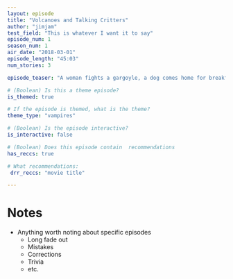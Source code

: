 ```yaml
---
layout: episode
title: "Volcanoes and Talking Critters"
author: "jimjam"
test_field: "This is whatever I want it to say"
episode_num: 1
season_num: 1
air_date: "2018-03-01"
episode_length: "45:03"
num_stories: 3

episode_teaser: "A woman fights a gargoyle, a dog comes home for breakfast, and the owls aren't always what they seem"

# (Boolean) Is this a theme episode?
is_themed: true

# If the episode is themed, what is the theme?
theme_type: "vampires"

# (Boolean) Is the episode interactive?
is_interactive: false

# (Boolean) Does this episode contain  recommendations
has_reccs: true

# What recommendations:
 drr_reccs: "movie title"

---
```


# Notes


* Anything worth noting about specific episodes
  * Long fade out
  * Mistakes
  * Corrections
  * Trivia
  * etc.

